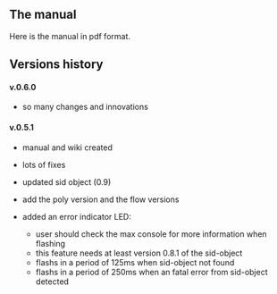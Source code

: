 ## The manual

Here is the manual in pdf format.

## Versions history


#### v.0.6.0

- so many changes and innovations

#### v.0.5.1

- manual and wiki created

- lots of fixes

- updated sid object (0.9)

- add the poly version and the flow versions

- added an error indicator LED:
    * user should check the max console for more information when flashing
    * this feature needs at least version 0.8.1 of the sid-object
    * flashs in a period of 125ms when sid-object not found
    * flashs in a period of 250ms when an fatal error from sid-object detected
